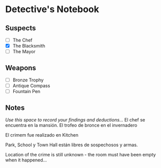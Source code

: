 # Detective's Notebook

## Suspects
- [ ] The Chef
- [x] The Blacksmith
- [ ] The Mayor

## Weapons
- [ ] Bronze Trophy
- [ ] Antique Compass
- [ ] Fountain Pen

## Notes
*Use this space to record your findings and deductions...*
El chef se encuentra en la mansión.
El trofeo de bronce en el invernadero

El crimem fue realizado en Kitchen

Park, School y Town Hall están libres de sospechosos y armas.

Location of the crime is still unknown - the room must have been empty when it happened...
